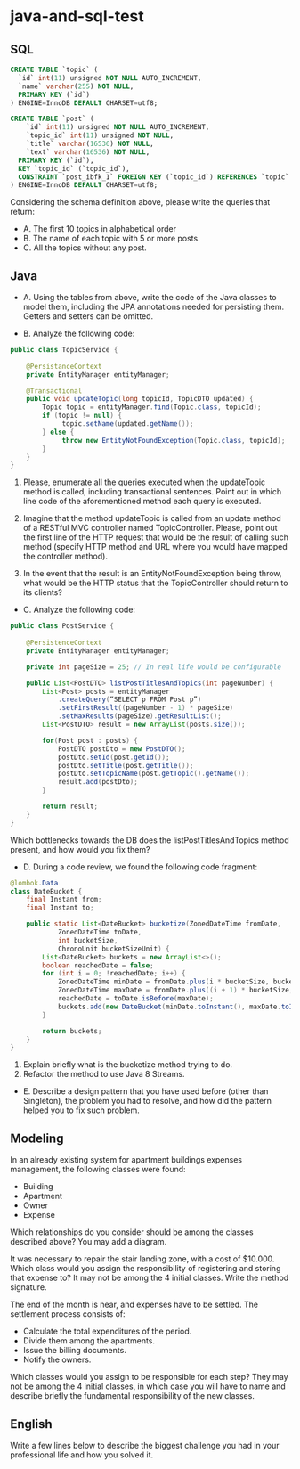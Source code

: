 # java-and-sql-test

## SQL
```SQL
CREATE TABLE `topic` (
  `id` int(11) unsigned NOT NULL AUTO_INCREMENT,
  `name` varchar(255) NOT NULL,
  PRIMARY KEY (`id`)
) ENGINE=InnoDB DEFAULT CHARSET=utf8;

CREATE TABLE `post` (
    `id` int(11) unsigned NOT NULL AUTO_INCREMENT,
    `topic_id` int(11) unsigned NOT NULL,
    `title` varchar(16536) NOT NULL,
    `text` varchar(16536) NOT NULL,
  PRIMARY KEY (`id`),
  KEY `topic_id` (`topic_id`),
  CONSTRAINT `post_ibfk_1` FOREIGN KEY (`topic_id`) REFERENCES `topic` (`id`)
) ENGINE=InnoDB DEFAULT CHARSET=utf8;

```
Considering the schema definition above, please write the queries that return:
* A. The first 10 topics in alphabetical order
* B. The name of each topic with 5 or more posts.
* C. All the topics without any post.

## Java
* A. Using the tables from above, write the code of the Java classes to model them, including the JPA annotations needed for persisting them. Getters and setters can be omitted.  

* B. Analyze the following code: 
```Java
public class TopicService {
    
    @PersistanceContext
    private EntityManager entityManager;

    @Transactional
    public void updateTopic(long topicId, TopicDTO updated) {
        Topic topic = entityManager.find(Topic.class, topicId);
        if (topic != null) {
             topic.setName(updated.getName());
        } else {
             throw new EntityNotFoundException(Topic.class, topicId);
        }
    }
}
```
1. Please, enumerate all the queries executed when the updateTopic method is called, including transactional sentences. Point out in which line code of the aforementioned method each query is executed.

2. Imagine that the method updateTopic is called from an update method of a RESTful MVC controller named TopicController. Please, point out the first line of the HTTP request that would be the result of calling such method (specify HTTP method and URL where you would have mapped the controller method).

3. In the event that the result is an EntityNotFoundException being throw, what would be the HTTP status that the TopicController should return to its clients?

* C. Analyze the following code:
```Java
public class PostService {
    
    @PersistenceContext
    private EntityManager entityManager;

    private int pageSize = 25; // In real life would be configurable

    public List<PostDTO> listPostTitlesAndTopics(int pageNumber) {
        List<Post> posts = entityManager
            .createQuery(“SELECT p FROM Post p”)
            .setFirstResult((pageNumber - 1) * pageSize)
            .setMaxResults(pageSize).getResultList();
        List<PostDTO> result = new ArrayList(posts.size());

        for(Post post : posts) {
            PostDTO postDto = new PostDTO();
            postDto.setId(post.getId());
            postDto.setTitle(post.getTitle());
            postDto.setTopicName(post.getTopic().getName());
            result.add(postDto);
        }

        return result;
    }
}

```
Which bottlenecks towards the DB does the listPostTitlesAndTopics method present, and how would you fix them?

* D. During a code review, we found the following code fragment:
```java
@lombok.Data
class DateBucket {
	final Instant from;
	final Instant to;

	public static List<DateBucket> bucketize(ZonedDateTime fromDate, 
			ZonedDateTime toDate, 
			int bucketSize, 
			ChronoUnit bucketSizeUnit) {
	    List<DateBucket> buckets = new ArrayList<>();
	    boolean reachedDate = false;
	    for (int i = 0; !reachedDate; i++) {
	        ZonedDateTime minDate = fromDate.plus(i * bucketSize, bucketSizeUnit);
	        ZonedDateTime maxDate = fromDate.plus((i + 1) * bucketSize, bucketSizeUnit);
	        reachedDate = toDate.isBefore(maxDate);
	        buckets.add(new DateBucket(minDate.toInstant(), maxDate.toInstant());
	    }

	    return buckets;
	}
}
```
1. Explain briefly what is the bucketize method trying to do.
2. Refactor the method to use Java 8 Streams.

* E. Describe a design pattern that you have used before (other than Singleton), the problem you had to resolve, and how did the pattern helped you to fix such problem.

## Modeling
In an already existing system for apartment buildings expenses management, the following classes were found:

* Building
* Apartment
* Owner
* Expense

Which relationships do you consider should be among the classes described above? You may add a diagram.

It was necessary to repair the stair landing zone, with a cost of $10.000. Which class would you assign the responsibility of registering and storing that expense to? It may not be among the 4 initial classes. Write the method signature. 

The end of the month is near, and expenses have to be settled. The settlement process consists of:

* Calculate the total expenditures of the period.
* Divide them among the apartments.
* Issue the billing documents.
* Notify the owners.

Which classes would you assign to be responsible for each step? They may not be among the 4 initial classes, in which case you will have to name and describe briefly the fundamental responsibility of the new classes.

## English

Write a few lines below to describe the biggest challenge you had in your professional life and how you solved it. 
